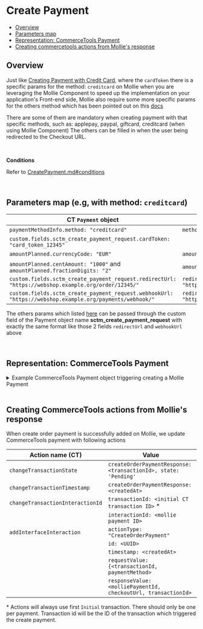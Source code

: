 # Create Payment

  * [Overview](#overview)
  * [Parameters map](#parameters-map)
  * [Representation: CommerceTools Payment](#representation-ct-payment)
  * [Creating commercetools actions from Mollie's response](#creating-commercetools-actions-from-mollies-response)

## Overview

Just like [Creating Payment with Credit Card](./CreatePaymentWithCreditCard.md), where the `cardToken` there is a specific params for the method: `creditcard` on Mollie when you are leveraging the Mollie Component to speed up the implementation on your application's Front-end side, Mollie also require some more specific params for the others method which has been pointed out on this [docs](https://docs.mollie.com/reference/extra-payment-parameters)

There are some of them are mandatory when creating payment with that specific methods, such as: applepay, paypal, giftcard, creditcard (when using Mollie Component)
The others can be filled in when the user being redirected to the Checkout URL.

<br />

**Conditions**

Refer to [CreatePayment.md#conditions](./CreatePayment.md#conditions)

<br />

## Parameters map (e.g, with method: `creditcard`)

| CT `Payment` object                                                                                       | Parameter (Mollie Payment)                   | Required |
|-----------------------------------------------------------------------------------------------------------|----------------------------------------------|----------|
| `paymentMethodInfo.method: "creditcard"`                                                                    | `method: creditcard`                           | YES      |
| `custom.fields.sctm_create_payment_request.cardToken: "card_token_12345"`                                                                    |                         | YES      |
| `amountPlanned.currencyCode: "EUR"`                                                                       | `amount.currency: EUR`                       | YES      |
| `amountPlanned.centAmount: "1000"` and `amountPlanned.fractionDigits: "2"`                                | `amount.value: "10.00"`                      | YES      |
| `custom.fields.sctm_create_payment_request.redirectUrl: "https://webshop.example.org/order/12345/"`       | `redirectUrl: "https://webshop.example.org/order/12345/"`                      | YES      |
| `custom.fields.sctm_create_payment_request.webhookUrl: "https://webshop.example.org/payments/webhook/"`   | `redirectUrl: "https://webshop.example.org/payments/webhook/"`                      | NO      |

The others params which listed [here](https://docs.mollie.com/reference/create-payment) can be passed through the custom field of the Payment object name **sctm_create_payment_request** with exactly
the same format like those 2 fields ``redirectUrl`` and ``webhookUrl`` above

<br />

## Representation: CommerceTools Payment  

<details>
  <summary>Example CommerceTools Payment object triggering creating a Mollie Payment</summary>

```json
{
  "key" : "000047",
  "amountPlanned" : {
    "currencyCode" : "EUR",
    "centAmount" : 1000,
    "fractionDigits": 2
  },
  "paymentMethodInfo" : {
    "paymentInterface" : "Mollie",
    "method" : "creditcard",
    "name" : {
      "en" : "Credit Card"
    }
  },
  "transactions" : [ {
    "timestamp" : "2015-10-20T08:54:24.000Z",
    "type" : "Charge",
    "amount" : {
      "currencyCode" : "USD",
      "centAmount" : 1000
    },
    "state" : "Initial"
  } ],
  "custom": {
    "type": {
        "typeId": "type",
        "key": "sctm-payment-custom-fields"
    },
    "fields": {
        "sctm_create_payment_request": "{\"description\":\"Test\",\"locale\":\"en_GB\",\"redirectUrl\":\"https://www.google.com/\",\"cardToken\":\"card_token_12345\"}"
    }
  }
}
```
</details>
<br />

## Creating CommerceTools actions from Mollie's response

When create order payment is successfully added on Mollie, we update CommerceTools payment with following actions

| Action name (CT)                 | Value                                                                      |
| -------------------------------- | -------------------------------------------------------------------------- |
| `changeTransactionState`         | `createOrderPaymentResponse: <transactionId>, state: 'Pending'`            |
| `changeTransactionTimestamp`     | `createOrderPaymentResponse: <createdAt>`                                  |
| `changeTransactionInteractionId` | `transactionId: <initial CT transaction ID>` *                             |
|                                  | `interactionId: <mollie payment ID>`                                       |
| `addInterfaceInteraction`        | `actionType: "CreateOrderPayment"`                                         |
|                                  | `id: <UUID>`                                                               |
|                                  | `timestamp: <createdAt>`                                                   |
|                                  | `requestValue: {<transactionId, paymentMethod>`                            |
|                                  | `responseValue: <molliePaymentId, checkoutUrl, transactionId>`             |

\* Actions will always use first `Initial` transaction. There should only be one per payment. Transaction id will be the ID of the transaction which triggered the create payment.